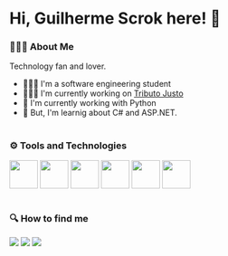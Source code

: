 # Hi, Guilherme Scrok here! 👋

### 🙋🏼‍♂ About Me
Technology fan and lover.

- 🧑🏻‍🎓 I'm a software engineering student
- 👨🏻‍💻 I'm currently working on [Tributo Justo](https://tributojusto.com.br/)
- 🧰 I'm currently working with Python
- 📖 But, I'm learnig about C# and ASP.NET.

#
### ⚙️ Tools and Technologies
<div display="inline">
  <img width="50" heigth="50" src="https://cdn.jsdelivr.net/gh/devicons/devicon@latest/icons/python/python-original.svg" />
  <img width="50" heigth="50" src="https://cdn.jsdelivr.net/gh/devicons/devicon@latest/icons/django/django-plain.svg" /> 
  <img width="50" heigth="50" src="https://cdn.jsdelivr.net/gh/devicons/devicon@latest/icons/csharp/csharp-original.svg" />
  <img width="50" heigth="50" src="https://cdn.jsdelivr.net/gh/devicons/devicon@latest/icons/postgresql/postgresql-original.svg" />
  <img width="50" heigth="50" src="https://cdn.jsdelivr.net/gh/devicons/devicon@latest/icons/mysql/mysql-original-wordmark.svg" />
  <img width="50" heigth="50" src="https://cdn.jsdelivr.net/gh/devicons/devicon@latest/icons/vuejs/vuejs-original.svg" />
</div>

#
### 🔍 How to find me
<div display="inline">
  <a href="mailto:grmscrok@gmail.com" target="_blank"><img src="https://img.shields.io/badge/-Email-%23333?style=for-the-badge&logo=gmail&logoColor=white" target="_blank"></a>
  <a href="https://www.instagram.com/guilhermescrok/" target="_blank"><img src="https://img.shields.io/badge/-Instagram-%23E4405F?style=for-the-badge&logo=instagram&logoColor=white" target="_blank"></a>
  <a href="https://www.linkedin.com/in/guilherme-scrok-25ba44262/" target="_blank"><img src="https://img.shields.io/badge/-LinkedIn-%230077B5?style=for-the-badge&logo=linkedin&logoColor=white" target="_blank"></a>
<div display="inline">

